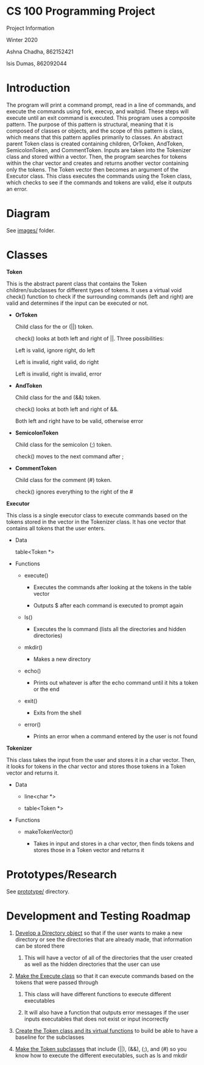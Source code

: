 # CS 100 Programming Project

Project Information

Winter 2020

Ashna Chadha, 862152421

Isis Dumas, 862092044


# Introduction

The program will print a command prompt, read in a line of commands, and execute the commands using fork, execvp, and waitpid. These steps will execute until an exit command is executed. This program uses a composite pattern. The purpose of this pattern is structural, meaning that it is composed of classes or objects, and the scope of this pattern is class, which means that this pattern applies primarily to classes. An abstract parent Token class is created containing children, OrToken, AndToken, SemicolonToken, and CommentToken. Inputs are taken into the Tokenizer class and stored within a vector. Then, the program searches for tokens within the char vector and creates and returns another vector containing only the tokens. The Token vector then becomes an argument of the Executor class. This class executes the commands using the Token class, which checks to see if the commands and tokens are valid, else it outputs an error.

# Diagram
See [images/](https://github.com/cs100/assignment-team-blue/tree/master/images) folder.

# Classes

**Token**

This is the abstract parent class that contains the Token children/subclasses for different types of tokens. It uses a virtual void check() function to check if the surrounding commands (left and right) are valid and determines if the input can be executed or not.

* **OrToken**

  Child class for the or (||) token.

  check() looks at both left and right of ||. Three possibilities:

  Left is valid, ignore right, do left
  
  Left is invalid, right valid, do right

  Left is invalid, right is invalid, error

* **AndToken**

  Child class for the and (&&) token. 
  
  check() looks at both left and right of &&.
  
  Both left and right have to be valid, otherwise error
  
* **SemicolonToken**

  Child class for the semicolon (;) token.
  
  check() moves to the next command after ;
  
* **CommentToken**

  Child class for the comment (#) token. 
  
  check() ignores everything to the right of the #

**Executor**

This class is a single executor class to execute commands based on the tokens stored in the vector in the Tokenizer class. It has one vector that contains all tokens that the user enters.

* Data

  table<Token *>
  
* Functions

  * execute()

    * Executes the commands after looking at the tokens in the table vector
    
    * Outputs $ after each command is executed to prompt again
    
  * ls()
  
    * Executes the ls command (lists all the directories and hidden directories)
    
  * mkdir()
  
    * Makes a new directory
    
  * echo()
  
    * Prints out whatever is after the echo command until it hits a token or the end
    
  * exit()
  
    * Exits from the shell
    
  * error()
  
    * Prints an error when a command entered by the user is not found

**Tokenizer**

This class takes the input from the user and stores it in a char vector. Then, it looks for tokens in the char vector and stores those tokens in a Token vector and returns it. 

* Data

  * line<char *>
  
  * table<Token *>
  
* Functions

  * makeTokenVector()
  
    * Takes in input and stores in a char vector, then finds tokens and stores those in a Token vector and returns it

# Prototypes/Research

See [prototype/](https://github.com/cs100/assignment-team-blue/tree/master/prototype) directory.

# Development and Testing Roadmap

1. [Develop a Directory object](https://github.com/cs100/assignment-team-blue/issues/1) so that if the user wants to make a new directory or see the directories that are already made, that information can be stored there

    1. This will have a vector of all of the directories that the user created as well as the hidden directories that the user can use
  
1. [Make the Execute class](https://github.com/cs100/assignment-team-blue/issues/2) so that it can execute commands based on the tokens that were passed through  

    1. This class will have different functions to execute different executables 
  
    1. It will also have a function that outputs error messages if the user inputs executables that does not exist or input incorrectly  
  
1. [Create the Token class and its virtual functions](https://github.com/cs100/assignment-team-blue/issues/3) to build be able to have a baseline for the subclasses 

1. [Make the Token subclasses](https://github.com/cs100/assignment-team-blue/issues/4) that include (||), (&&), (;), and (#) so you know how to execute the different executables, such as ls and mkdir
